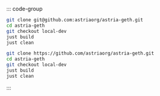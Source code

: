 
::: code-group

```bash [SSH]
git clone git@github.com:astriaorg/astria-geth.git
cd astria-geth
git checkout local-dev
just build
just clean
```

```bash [HTTPS]
git clone https://github.com/astriaorg/astria-geth.git
cd astria-geth
git checkout local-dev
just build
just clean
```

:::

<!-- <Tabs>
  <TabItem value="SSH" label="SSH"> </TabItem>
  <TabItem value="HTTPS" label="HTTPS" default> </TabItem>
</Tabs> -->
